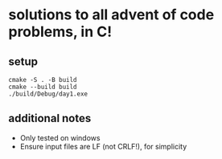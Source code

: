# solutions to all advent of code problems, in C!

## setup
```
cmake -S . -B build
cmake --build build
./build/Debug/day1.exe
```

## additional notes
- Only tested on windows
- Ensure input files are LF (not CRLF!), for simplicity
